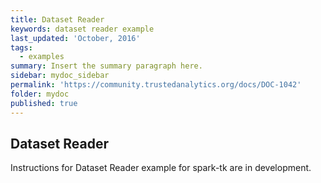 ```yaml
---
title: Dataset Reader
keywords: dataset reader example
last_updated: 'October, 2016'
tags:
  - examples
summary: Insert the summary paragraph here.
sidebar: mydoc_sidebar
permalink: 'https://community.trustedanalytics.org/docs/DOC-1042'
folder: mydoc
published: true
---
```

## Dataset Reader

Instructions for Dataset Reader example for spark-tk are in development.
